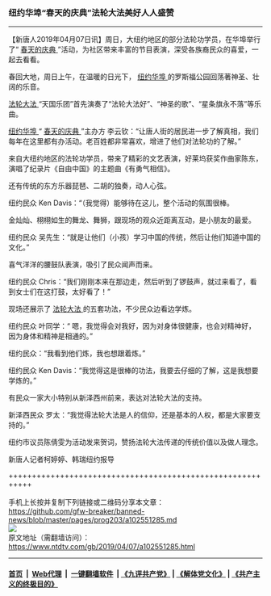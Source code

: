 ### 纽约华埠“春天的庆典”法轮大法美好人人盛赞
------------------------

<div class="post_content" itemprop="articleBody">
 <p>
  【新唐人2019年04月07日讯】周日，大纽约地区的部分法轮功学员，在华埠举行了“
  <a href="https://www.ntdtv.com/gb/春天的庆典.htm">
   春天的庆典
  </a>
  ”活动，为社区带来丰富的节目表演，深受各族裔民众的喜爱，一起去看看。
 </p>
 <p>
  春回大地，周日上午，在温暖的日光下，
  <a href="https://www.ntdtv.com/gb/纽约华埠.htm">
   纽约华埠
  </a>
  的罗斯福公园回荡著神圣、壮阔的乐音。
 </p>
 <p>
  <a href="https://www.ntdtv.com/gb/法轮大法.htm">
   法轮大法
  </a>
  “天国乐团”首先演奏了“法轮大法好”、“神圣的歌”、“星条旗永不落”等乐曲。
 </p>
 <p>
  <a href="https://www.ntdtv.com/gb/纽约华埠.htm">
   纽约华埠
  </a>
  “
  <a href="https://www.ntdtv.com/gb/春天的庆典.htm">
   春天的庆典
  </a>
  ”主办方 李云钦：“让唐人街的居民进一步了解真相，我们每年在这里都有办活动。老百姓都非常喜欢，增进了他们对法轮功的了解。”
 </p>
 <p>
  来自大纽约地区的法轮功学员，带来了精彩的文艺表演，好莱坞获奖作曲家陈东，演唱了纪录片《自由中国》的主题曲《有勇气相信》。
 </p>
 <p>
  还有传统的东方乐器琵琶、二胡的独奏，动人心弦。
 </p>
 <p>
  纽约民众 Ken Davis：“（我觉得）能够待在这儿，整个活动的氛围很棒。
 </p>
 <p>
  金灿灿、栩栩如生的舞龙、舞狮，跟现场的观众近距离互动，是小朋友的最爱。
 </p>
 <p>
  纽约民众 吴先生：“就是让他们（小孩）学习中国的传统，然后让他们知道中国的文化。”
 </p>
 <p>
  喜气洋洋的腰鼓队表演，吸引了民众闻声而来。
 </p>
 <p>
  纽约民众 Chris：“我们刚刚本来在那边走，然后听到了锣鼓声，就过来看了，看到女士们在这打鼓，太好看了！”
 </p>
 <p>
  现场还展示了
  <a href="https://www.ntdtv.com/gb/法轮大法.htm">
   法轮大法
  </a>
  的五套功法，不少民众边看边学炼。
 </p>
 <p>
  纽约民众 叶同学：“ 嗯，我觉得会对我好，因为对身体很健康，也会对精神好，因为身体和精神是相通的。”
 </p>
 <p>
  纽约民众：“我看到他们炼，我也想跟着炼。”
 </p>
 <p>
  纽约民众 Ken Davis：“我觉得这是很棒的功法，我要去仔细的了解，这是我想要学炼的。”
 </p>
 <p>
  有民众一家大小特别从新泽西州前来，表达对法轮大法的支持。
 </p>
 <p>
  新泽西民众 罗太：“我觉得法轮大法是人的信仰，还是基本的人权，都是大家要支持的。”
 </p>
 <p>
  纽约市议员陈倩雯为活动发来贺词，赞扬法轮大法传递的传统价值以及做人理念。
 </p>
 <p>
  新唐人记者柯婷婷、韩瑞纽约报导
 </p>
 <div class="single_ad">
 </div>
</div>

+++++++++++++++++++++++++++++++++++++++++++++++++++++++++++<br/><br/>
手机上长按并复制下列链接或二维码分享本文章：<br/>
https://github.com/gfw-breaker/banned-news/blob/master/pages/prog203/a102551285.md <br/>
<a href='https://github.com/gfw-breaker/banned-news/blob/master/pages/prog203/a102551285.md'><img src='https://github.com/gfw-breaker/banned-news/blob/master/pages/prog203/a102551285.md.png'/></a> <br/>
原文地址（需翻墙访问）：https://www.ntdtv.com/gb/2019/04/07/a102551285.html


------------------------
#### [首页](https://github.com/gfw-breaker/banned-news/blob/master/README.md) &nbsp;|&nbsp; [Web代理](https://github.com/labour-camp/helloworld) &nbsp;|&nbsp; [一键翻墙软件](https://github.com/gfw-breaker/nogfw/blob/master/README.md) &nbsp;| [《九评共产党》](https://github.com/gfw-breaker/9ping.md/blob/master/README.md#九评之一评共产党是什么) | [《解体党文化》](https://github.com/gfw-breaker/jtdwh.md/blob/master/README.md) | [《共产主义的终极目的》](https://github.com/gfw-breaker/gczydzjmd.md/blob/master/README.md)


